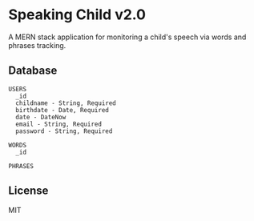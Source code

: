 # Speaking Child v2.0
A MERN stack application for monitoring a child's speech via words and phrases tracking.

## Database
```
USERS
  _id
  childname - String, Required
  birthdate - Date, Required
  date - DateNow
  email - String, Required
  password - String, Required

WORDS
  _id
  
PHRASES
```

## License
MIT
